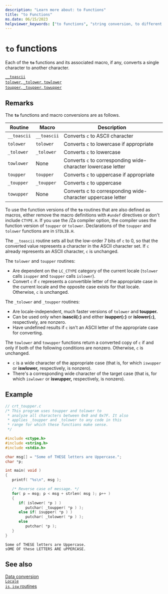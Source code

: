 ```yaml
---
description: "Learn more about: to Functions"
title: "to Functions"
ms.date: 06/15/2023
helpviewer_keywords: ["to functions", "string conversion, to different characters", "string conversion, case", "lowercase, converting strings", "uppercase, converting strings", "case, converting", "characters, converting"]
---
```

# `to` functions

Each of the **`to`** functions and its associated macro, if any, converts a single character to another character.

[`__toascii`](./reference/toascii-toascii.md)\
[`tolower`, `_tolower`, `towlower`](./reference/tolower-tolower-towlower-tolower-l-towlower-l.md)\
[`toupper`, `_toupper`, `towupper`](./reference/toupper-toupper-towupper-toupper-l-towupper-l.md)

## Remarks

The **`to`** functions and macro conversions are as follows.

| Routine | Macro | Description |
|---|---|---|
| `__toascii` | `__toascii` | Converts `c` to ASCII character |
| `tolower` | `tolower` | Converts `c` to lowercase if appropriate |
| `_tolower` | `_tolower` | Converts `c` to lowercase |
| `towlower` | None | Converts `c` to corresponding wide-character lowercase letter |
| `toupper` | `toupper` | Converts `c` to uppercase if appropriate |
| `_toupper` | `_toupper` | Converts `c` to uppercase |
| `towupper` | None | Converts c to corresponding wide-character uppercase letter |

To use the function versions of the **`to`** routines that are also defined as macros, either remove the macro definitions with `#undef` directives or don't include `CTYPE.H`. If you use the /Za compiler option, the compiler uses the function version of `toupper` or `tolower`. Declarations of the `toupper` and `tolower` functions are in `STDLIB.H`.

The `__toascii` routine sets all but the low-order 7 bits of `c` to 0, so that the converted value represents a character in the ASCII character set. If `c` already represents an ASCII character, `c` is unchanged.

The `tolower` and `toupper` routines:

- Are dependent on the `LC_CTYPE` category of the current locale (`tolower` calls `isupper` and `toupper` calls `islower`).
- Convert `c` if `c` represents a convertible letter of the appropriate case in the current locale and the opposite case exists for that locale. Otherwise, `c` is unchanged.

The `_tolower` and `_toupper` routines:

- Are locale-independent, much faster versions of `tolower` and **toupper.**
- Can be used only when **isascii(**`c`**)** and either **isupper(**`c`**)** or **islower(**`c`**)**, respectively, are nonzero.
- Have undefined results if `c` isn't an ASCII letter of the appropriate case for converting.

The `towlower` and `towupper` functions return a converted copy of `c` if and only if both of the following conditions are nonzero. Otherwise, `c` is unchanged.

- `c` is a wide character of the appropriate case (that is, for which `iswupper` or **iswlower,** respectively, is nonzero).
- There's a corresponding wide character of the target case (that is, for which `iswlower` or **iswupper,** respectively, is nonzero).

## Example

```c
// crt_toupper.c
/* This program uses toupper and tolower to
 * analyze all characters between 0x0 and 0x7F. It also
 * applies _toupper and _tolower to any code in this
 * range for which these functions make sense.
 */

#include <ctype.h>
#include <string.h>
#include <stdio.h>

char msg[] = "Some of THESE letters are Uppercase.";
char *p;

int main( void )
{
   printf( "%s\n", msg );

   /* Reverse case of message. */
   for( p = msg; p < msg + strlen( msg ); p++ )
   {
      if( islower( *p ) )
         putchar( _toupper( *p ) );
      else if( isupper( *p ) )
         putchar( _tolower( *p ) );
      else
         putchar( *p );
   }
}
```

```Output
Some of THESE letters are Uppercase.
sOME OF these LETTERS ARE uPPERCASE.
```

## See also

[Data conversion](./data-conversion.md)\
[`Locale`](./locale.md)\
[`is`, `isw` routines](./is-isw-routines.md)
